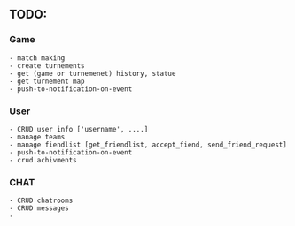 ## TODO:

### Game
    - match making
    - create turnements
    - get (game or turnemenet) history, statue
    - get turnement map
    - push-to-notification-on-event

### User
    - CRUD user info ['username', ....]
    - manage teams
    - manage fiendlist [get_friendlist, accept_fiend, send_friend_request]
    - push-to-notification-on-event
    - crud achivments

### CHAT
    - CRUD chatrooms
    - CRUD messages
    - 


